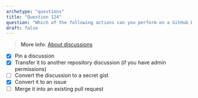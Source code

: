 ```yaml
---
archetype: "questions"  
title: "Question 124"  
question: "Which of the following actions can you perform on a GitHub Discussion? (Choose three.)"  
draft: false  
---
```


> **More info**: [About discussions](https://docs.github.com/en/discussions/quickstart#introduction)

- [x] Pin a discussion  
- [x] Transfer it to another repository discussion (if you have admin permissions)  
- [ ] Convert the discussion to a secret gist  
- [x] Convert it to an issue  
- [ ] Merge it into an existing pull request  

